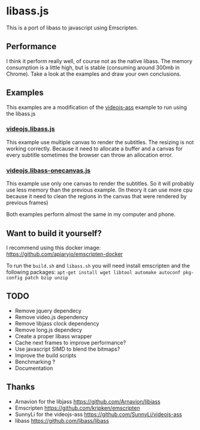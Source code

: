 # libass.js
This is a port of libass to javascript using Emscripten.

## Performance
I think it perform really well, of course not as the native libass.
The memory consumption is a little high, but is stable (consuming around 300mb in Chrome).
Take a look at the examples and draw your own conclusions.

## Examples
This examples are a modification of the [videojs-ass](https://github.com/SunnyLi/videojs-ass) example to run using the libass.js
### [videojs.libass.js](http://dead.github.io/libass.js/example-videojs/test.html)
This example use multiple canvas to render the subtitles. The resizing is not working correctly.
Because it need to allocate a buffer and a canvas for every subtitle sometimes the browser can throw an allocation error.

### [videojs.libass-onecanvas.js](http://dead.github.io/libass.js/example-videojs/test-onecanvas.html)
This example use only one canvas to render the subtitles. So it will probably use less memory than the previous example.
(In theory it can use more cpu because it need to clean the regions in the canvas that were rendered by previous frames)

Both examples perform almost the same in my computer and phone.

## Want to build it yourself?
I recommend using this docker image: https://github.com/apiaryio/emscripten-docker

To run the `build.sh` and `libass.sh` you will need install emscripten and the following packages:
`apt-get install wget libtool automake autoconf pkg-config patch bzip unzip`

## TODO
* Remove jquery dependecy
* Remove video.js dependency
* Remove libjass clock dependency
* Remove long.js dependecy
* Create a proper libass wrapper
* Cache next frames to improve performance?
* Use javascript SIMD to blend the bitmaps?
* Improve the build scripts
* Benchmarking ?
* Documentation

## Thanks
* Arnavion for the libjass https://github.com/Arnavion/libjass
* Emscripten https://github.com/kripken/emscripten
* SunnyLi for the videojs-ass https://github.com/SunnyLi/videojs-ass
* libass https://github.com/libass/libass